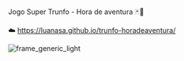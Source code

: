 
Jogo Super Trunfo - Hora de aventura 🃏🎲

☁️ https://luanasa.github.io/trunfo-horadeaventura/

![frame_generic_light](https://github.com/luanasa/trunfo-horadeaventura/assets/38231334/10573333-1e06-4a85-bfb5-ae5a4dc92eb0)

